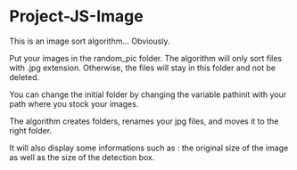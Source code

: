 # Project-JS-Image

This is an image sort algorithm... Obviously.

Put your images in the random_pic folder. The algorithm will only sort files with .jpg extension. Otherwise, the files will stay in this folder and not be deleted.

You can change the initial folder by changing the variable pathinit with your path where you stock your images.

The algorithm creates folders, renames your jpg files, and moves it to the right folder.

It will also display some informations such as : the original size of the image as well as the size of the detection box.
